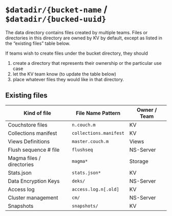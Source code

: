 # `$datadir/{bucket-name` / `$datadir/{bucked-uuid}`

The data directory contains files created by multiple teams. Files or
directories in this directory are owned by KV by default, except as
listed in the “existing files” table below.

If teams wish to create files under the bucket directory, they should

1. create a directory that represents their ownership or the particular use case
2. let the KV team know (to update the table below)
3. place whatever files they would like in that directory.

## Existing files

| Kind of file              | File Name Pattern      | Owner / Team |
|---------------------------|------------------------|--------------|
| Couchstore files          | `n.couch.m`            | KV           |
| Collections manifest      | `collections.manifest` | KV           |
| Views Definitions         | `master.couch.m`       | Views        |
| Flush sequence # file     | `flushseq`             | NS-Server    |
| Magma files / directories | `magma*`               | Storage      |
| Stats.json                | `stats.json*`          | KV           |
| Data Encryption Keys      | `deks/`                | NS-Server    |
| Access log                | `access.log.n[.old]`   | KV           |
| Cluster management        | `cm/`                  | NS-Server    |
| Snapshots                 | `snapshots/`           | KV           |
